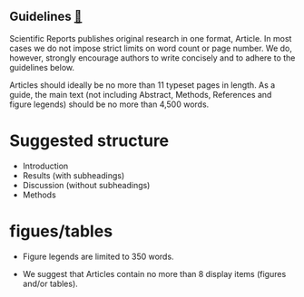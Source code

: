 Guidelines [:link:](https://www.nature.com/srep/publish/guidelines)
---

Scientific Reports publishes original research in one format, Article. 
In most cases we do not impose strict limits on word count or page number. 
We do, however, strongly encourage authors to write concisely and to adhere 
to the guidelines below.

Articles should ideally be no more than 11 typeset pages in length. 
As a guide, the main text (not including Abstract, Methods, References 
and figure legends) should be no more than 4,500 words. 


# Suggested structure

* Introduction
* Results (with subheadings)
* Discussion (without subheadings)
* Methods

# figues/tables

* Figure legends are limited to 350 words. 

* We suggest that Articles contain no more than 8 display 
items (figures and/or tables).



